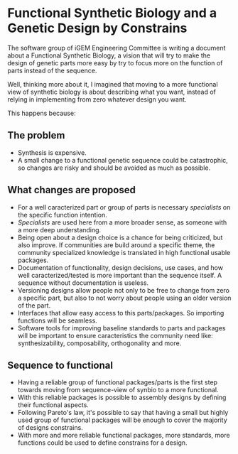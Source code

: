 # Functional Synthetic Biology and a Genetic Design by Constrains

The software group of iGEM Engineering Committee is writing a document 
about a Functional Synthetic Biology, a vision that will try to make the 
design of genetic parts more easy by try to focus more on the function of
parts instead of the sequence.

Well, thinking more about it, I imagined that moving to a more functional 
view of synthetic biology is about describing what you want, instead of relying 
in implementing from zero whatever design you want.

This happens because:

## The problem
- Synthesis is expensive.
- A small change to a functional genetic sequence could be catastrophic, so 
changes are risky and should be avoided as much as possible.

## What changes are proposed
- For a well caracterized part or group of parts is necessary *specialists* on 
the specific function intention.
- *Specialists* are used here from a more broader sense, as someone with a more 
deep understanding.
- Being open about a design choice is a chance for being criticized, but also 
improve. If communities are build around a specific theme, the community specialized 
knowledge is translated in high functional usable packages.
- Documentation of functionality, design decisions, use cases, and how well
caracterized/tested is more important than the sequence itself. A sequence without
documentation is useless.
- Versioning designs allow people not only to be free to change from zero a 
specific part, but also to not worry about people using an older version of the part.
- Interfaces that allow easy access to this parts/packages. So importing functions 
will be seamless.
- Software tools for improving baseline standards to parts and packages will be important 
to ensure caracteristics the community need like: synthesizability, composability, 
orthogonality and more.

## Sequence to functional
- Having a reliable group of functional packages/parts is the first step towards moving
from sequence-view of synbio to a more functional.
- With this reliable packages is possible to assembly designs by defining their
functional aspects.
- Following Pareto's law, it's possible to say that having a small but highly used group of 
functional packages will be enough to cover the majority of designs constrains.
- With more and more reliable functional packages, more standards, more functions could
be used to define constrains for a design.


